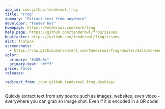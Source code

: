 ```yaml
---
app_id: com.github.tenderowl.frog
title: "Frog"
summary: "Extract text from anywhere"
developer: "Tender Owl"
homepage: https://tenderowl.com/work/frog
help_page: https://github.com/tenderowl/frog/issues
bugtracker: https://github.com/tenderowl/frog/issues
dist: flatpak
screenshots:
  - https://raw.githubusercontent.com/tenderowl/frog/master/data/screenshots/frog-screenshot.png
color:
  primary: "#485a6c"
  primary-text: "#fff"
price: false
releases:

redirect_from: /com.github.tenderowl.frog.desktop/
---
```


<p>Quickly extract text from any source such as images, websites, even video - everywhere you can grab an image shot. Even if it is encoded in a QR code!</p>